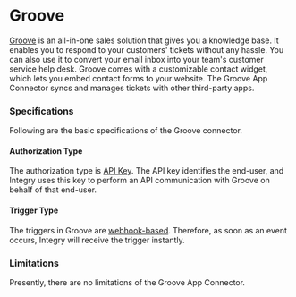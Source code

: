 # Groove

[Groove](https://www.groovehq.com/) is an all-in-one sales solution that gives you a knowledge base. It enables you to respond to your customers' tickets without any hassle. You can also use it to convert your email inbox into your team's customer service help desk. Groove comes with a customizable contact widget, which lets you embed contact forms to your website. The Groove App Connector syncs and manages tickets with other third-party apps.

### Specifications  <a href="#specifications-0-0" id="specifications-0-0"></a>

Following are the basic specifications of the Groove connector.

#### Authorization Type <a href="#authorization-type-0-1" id="authorization-type-0-1"></a>

The authorization type is [API Key](https://support.integry.io/hc/en-us/articles/11112617800985-Authentication-Types-Supported-in-Integry). The API key identifies the end-user, and Integry uses this key to perform an API communication with Groove on behalf of that end-user.

#### Trigger Type <a href="#trigger-type-0-2" id="trigger-type-0-2"></a>

The triggers in Groove are [webhook-based](https://tray.io/documentation/connectors/triggers/webhook-trigger/). Therefore, as soon as an event occurs, Integry will receive the trigger instantly.

### Limitations <a href="#limitations-0-3" id="limitations-0-3"></a>

Presently, there are no limitations of the Groove App Connector.
